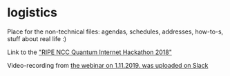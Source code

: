 # logistics
Place for the non-technical files: agendas, schedules, addresses, how-to-s, stuff about real life :) 

Link to the ["RIPE NCC Quantum Internet Hackathon 2018"](https://github.com/RIPE-Atlas-Community/ripe-atlas-community-contrib#projects-at-quantum-internet-hackathon)

Video-recording from [the webinar on 1.11.2019. was uploaded on Slack](https://peqihackathon.slack.com/files/UN6CGNGVA/FPP42LSP4/webinar-recording-intro-to-hackathons-peqi-1st-november.mkv)
